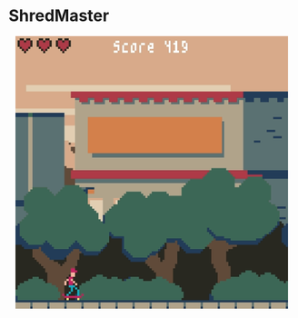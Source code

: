 # ShredMaster

<p align="center">
    <img src="https://github.com/MichaelOdermatt/ShredMaster/blob/main/Screenshots/grind.gif" alt="grind" width="480"/>
</p>
